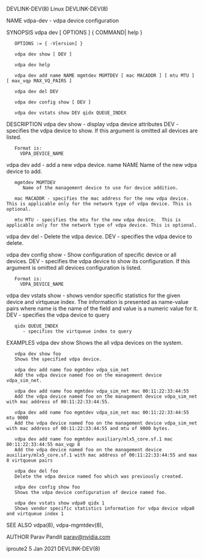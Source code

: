DEVLINK-DEV(8)								     Linux								DEVLINK-DEV(8)

NAME
       vdpa-dev - vdpa device configuration

SYNOPSIS
       vdpa dev [ OPTIONS ]  { COMMAND| help }

       OPTIONS := { -V[ersion] }

       vdpa dev show [ DEV ]

       vdpa dev help

       vdpa dev add name NAME mgmtdev MGMTDEV [ mac MACADDR ] [ mtu MTU ] [ max_vqp MAX_VQ_PAIRS ]

       vdpa dev del DEV

       vdpa dev config show [ DEV ]

       vdpa dev vstats show DEV qidx QUEUE_INDEX

DESCRIPTION
   vdpa dev show - display vdpa device attributes
       DEV - specifies the vdpa device to show.	 If this argument is omitted all devices are listed.

	   Format is:
	     VDPA_DEVICE_NAME

   vdpa dev add - add a new vdpa device.
       name NAME
	      Name of the new vdpa device to add.

       mgmtdev MGMTDEV
	      Name of the management device to use for device addition.

       mac MACADDR - specifies the mac address for the new vdpa device.	 This is applicable only for the network type of vdpa device. This is optional.

       mtu MTU - specifies the mtu for the new vdpa device.  This is applicable only for the network type of vdpa device. This is optional.

   vdpa dev del - Delete the vdpa device.
       DEV - specifies the vdpa device to delete.

   vdpa dev config show - Show configuration of specific device or all devices.
       DEV - specifies the vdpa device to show its configuration.  If this argument is omitted all devices configuration is listed.

	   Format is:
	     VDPA_DEVICE_NAME

   vdpa	 dev  vstats  show - shows vendor specific statistics for the given device and virtqueue index. The information is presented as name-value pairs where
       name is the name of the field and value is a numeric value for it.
       DEV    - specifies the vdpa device to query

       qidx QUEUE_INDEX
	      - specifies the virtqueue index to query

EXAMPLES
       vdpa dev show
	   Shows the all vdpa devices on the system.

       vdpa dev show foo
	   Shows the specified vdpa device.

       vdpa dev add name foo mgmtdev vdpa_sim_net
	   Add the vdpa device named foo on the management device vdpa_sim_net.

       vdpa dev add name foo mgmtdev vdpa_sim_net mac 00:11:22:33:44:55
	   Add the vdpa device named foo on the management device vdpa_sim_net with mac address of 00:11:22:33:44:55.

       vdpa dev add name foo mgmtdev vdpa_sim_net mac 00:11:22:33:44:55 mtu 9000
	   Add the vdpa device named foo on the management device vdpa_sim_net with mac address of 00:11:22:33:44:55 and mtu of 9000 bytes.

       vdpa dev add name foo mgmtdev auxiliary/mlx5_core.sf.1 mac 00:11:22:33:44:55 max_vqp 8
	   Add the vdpa device named foo on the management device auxiliary/mlx5_core.sf.1 with mac address of 00:11:22:33:44:55 and max 8 virtqueue pairs

       vdpa dev del foo
	   Delete the vdpa device named foo which was previously created.

       vdpa dev config show foo
	   Shows the vdpa device configuration of device named foo.

       vdpa dev vstats show vdpa0 qidx 1
	   Shows vendor specific statistics information for vdpa device vdpa0 and virtqueue index 1

SEE ALSO
       vdpa(8), vdpa-mgmtdev(8),

AUTHOR
       Parav Pandit <parav@nvidia.com>

iproute2								  5 Jan 2021								DEVLINK-DEV(8)
